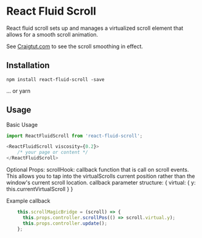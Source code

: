 # React Fluid Scroll

React fluid scroll sets up and manages a virtualized scroll element that allows for a smooth scroll animation. 

See [Craigtut.com](https://www.Craigtut.com) to see the scroll smoothing in effect.

## Installation

```
npm install react-fluid-scroll -save
```

... or yarn


## Usage


Basic Usage
```javascript
import ReactFluidScroll from 'react-fluid-scroll';

<ReactFluidScroll viscosity={0.2}>
    /* your page or content */
</ReactFluidScroll>

```

Optional Props:
scrollHook: callback function that is call on scroll events. This allows you to tap into the virtualScrolls current position rather than the window's current scroll location.
callback parameter structure: { virtual: { y: this.currentVirtualScroll } }

Example callback
```javascript
    this.scrollMagicBridge = (scroll) => {
      this.props.controller.scrollPos(() => scroll.virtual.y);
      this.props.controller.update();
    };
```

